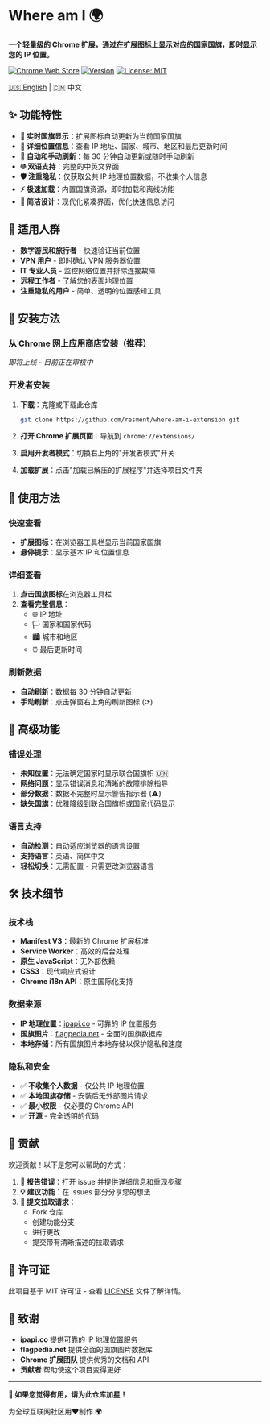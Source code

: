 # Where am I 🌍

**一个轻量级的 Chrome 扩展，通过在扩展图标上显示对应的国家国旗，即时显示您的 IP 位置。**

[![Chrome Web Store](https://img.shields.io/badge/Chrome%20Web%20Store-blue)]([https://chrome.google.com/webstore](https://chromewebstore.google.com/detail/where-am-i/pblkmgcemiedifjihjelpggkbhhimgom))
[![Version](https://img.shields.io/badge/version-1.0.1-green)]()
[![License: MIT](https://img.shields.io/badge/License-MIT-yellow.svg)](LICENSE)

[🇺🇸 English](README.md) | 🇨🇳 中文

## ✨ 功能特性

- **🚩 实时国旗显示**：扩展图标自动更新为当前国家国旗
- **📍 详细位置信息**：查看 IP 地址、国家、城市、地区和最后更新时间
- **🔄 自动和手动刷新**：每 30 分钟自动更新或随时手动刷新
- **🌐 双语支持**：完整的中英文界面
- **🛡️ 注重隐私**：仅获取公共 IP 地理位置数据，不收集个人信息
- **⚡ 极速加载**：内置国旗资源，即时加载和离线功能
- **🎨 简洁设计**：现代化紧凑界面，优化快速信息访问

## 🎯 适用人群

- **数字游民和旅行者** - 快速验证当前位置
- **VPN 用户** - 即时确认 VPN 服务器位置
- **IT 专业人员** - 监控网络位置并排除连接故障
- **远程工作者** - 了解您的表面地理位置
- **注重隐私的用户** - 简单、透明的位置感知工具

## 🚀 安装方法

### 从 Chrome 网上应用商店安装（推荐）
*即将上线 - 目前正在审核中*

### 开发者安装
1. **下载**：克隆或下载此仓库
   ```bash
   git clone https://github.com/resment/where-am-i-extension.git
   ```

2. **打开 Chrome 扩展页面**：导航到 `chrome://extensions/`

3. **启用开发者模式**：切换右上角的"开发者模式"开关

4. **加载扩展**：点击"加载已解压的扩展程序"并选择项目文件夹

## 📖 使用方法

### 快速查看
- **扩展图标**：在浏览器工具栏显示当前国家国旗
- **悬停提示**：显示基本 IP 和位置信息

### 详细查看
1. **点击国旗图标**在浏览器工具栏
2. **查看完整信息**：
   - 🌐 IP 地址
   - 🏳️ 国家和国家代码
   - 🏙️ 城市和地区
   - ⏰ 最后更新时间

### 刷新数据
- **自动刷新**：数据每 30 分钟自动更新
- **手动刷新**：点击弹窗右上角的刷新图标 (⟳)

## 🔧 高级功能

### 错误处理
- **未知位置**：无法确定国家时显示联合国旗帜 🇺🇳
- **网络问题**：显示错误消息和清晰的故障排除指导
- **部分数据**：数据不完整时显示警告指示器 (⚠️)
- **缺失国旗**：优雅降级到联合国旗帜或国家代码显示

### 语言支持
- **自动检测**：自动适应浏览器的语言设置
- **支持语言**：英语、简体中文
- **轻松切换**：无需配置 - 只需更改浏览器语言

## 🛠️ 技术细节

### 技术栈
- **Manifest V3**：最新的 Chrome 扩展标准
- **Service Worker**：高效的后台处理
- **原生 JavaScript**：无外部依赖
- **CSS3**：现代响应式设计
- **Chrome i18n API**：原生国际化支持

### 数据来源
- **IP 地理位置**：[ipapi.co](https://ipapi.co/) - 可靠的 IP 位置服务
- **国旗图片**：[flagpedia.net](https://flagpedia.net/) - 全面的国旗数据库
- **本地存储**：所有国旗图片本地存储以保护隐私和速度

### 隐私和安全
- ✅ **不收集个人数据** - 仅公共 IP 地理位置
- ✅ **本地国旗存储** - 安装后无外部图片请求
- ✅ **最小权限** - 仅必要的 Chrome API
- ✅ **开源** - 完全透明的代码

## 🤝 贡献

欢迎贡献！以下是您可以帮助的方式：

1. **🐛 报告错误**：打开 issue 并提供详细信息和重现步骤
2. **💡 建议功能**：在 issues 部分分享您的想法
3. **🔧 提交拉取请求**：
   - Fork 仓库
   - 创建功能分支
   - 进行更改
   - 提交带有清晰描述的拉取请求

## 📄 许可证

此项目基于 MIT 许可证 - 查看 [LICENSE](LICENSE) 文件了解详情。

## 🙏 致谢

- **ipapi.co** 提供可靠的 IP 地理位置服务
- **flagpedia.net** 提供全面的国旗图片数据库
- **Chrome 扩展团队** 提供优秀的文档和 API
- **贡献者** 帮助使这个项目变得更好

---

**🌟 如果您觉得有用，请为此仓库加星！**

为全球互联网社区用❤️制作 🌍
